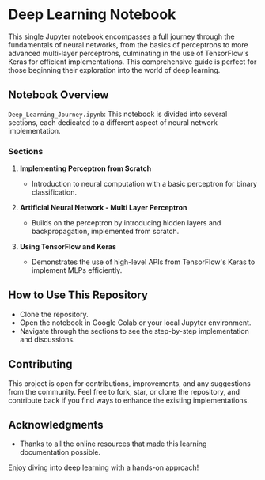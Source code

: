 # Deep Learning Notebook

This single Jupyter notebook encompasses a full journey through the fundamentals of neural networks, from the basics of perceptrons to more advanced multi-layer perceptrons, culminating in the use of TensorFlow's Keras for efficient implementations. This comprehensive guide is perfect for those beginning their exploration into the world of deep learning.

## Notebook Overview
`Deep_Learning_Journey.ipynb`: This notebook is divided into several sections, each dedicated to a different aspect of neural network implementation.

### Sections
1. **Implementing Perceptron from Scratch**
   - Introduction to neural computation with a basic perceptron for binary classification.
   
2. **Artificial Neural Network - Multi Layer Perceptron**
   - Builds on the perceptron by introducing hidden layers and backpropagation, implemented from scratch.

3. **Using TensorFlow and Keras**
   - Demonstrates the use of high-level APIs from TensorFlow's Keras to implement MLPs efficiently.

## How to Use This Repository
- Clone the repository.
- Open the notebook in Google Colab or your local Jupyter environment.
- Navigate through the sections to see the step-by-step implementation and discussions.

## Contributing
This project is open for contributions, improvements, and any suggestions from the community. Feel free to fork, star, or clone the repository, and contribute back if you find ways to enhance the existing implementations.

## Acknowledgments
- Thanks to all the online resources that made this learning documentation possible.

Enjoy diving into deep learning with a hands-on approach!
